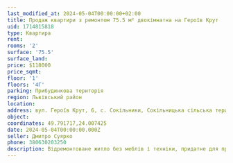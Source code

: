 ```yaml
---
last_modified_at: 2024-05-04T00:00:00+02:00
title: Продаж квартири з ремонтом 75.5 м² двокімнатна на Героїв Крут
uid: 1714815818
type: Квартира
rent:
rooms: '2'
surface: '75.5'
surface_land:
price: $118000
price_sqmt:
floor: '1'
floors: '4Г'
parking: Прибудинкова територія
region: Львівський район
location:
address: вул. Героїв Крут, 6, с. Сокільники, Сокільницька сільська територіальна громада
object:
coordinates: 49.791717,24.007425
date: 2024-05-04T00:00:00.000Z
seller: Дмитро Суярко
phone: 380630203250
description: Відремонтоване житло без меблів і техніки, придатне для проживання
---
```

